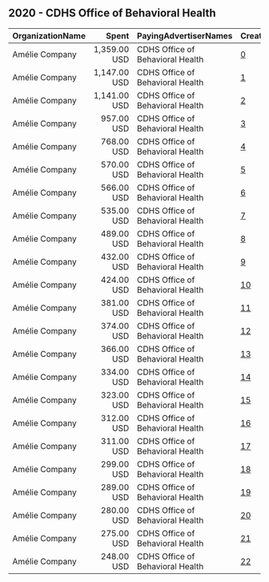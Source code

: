 ## 2020 - CDHS Office of Behavioral Health 
|OrganizationName|Spent|PayingAdvertiserNames|CreativeUrls|Impressions|Genders|AgeBrackets|CountryCodes|BillingAddresses|CandidateBallotInformation|
|:---|---:|:---|:---|---:|:---|:---|:---|:---|:---|
|Amélie Company|1,359.00 USD|CDHS Office of Behavioral Health|[0](https://www.snap.com/political-ads/asset/e11fda7c9b12e673c4d6b14ca567d964f8272afee01f3f805ce195589c9d5144?mediaType=mp4)|237,136||18+|united states|"1575 Sherman St,Denver,80203,US"||
|Amélie Company|1,147.00 USD|CDHS Office of Behavioral Health|[1](https://www.snap.com/political-ads/asset/0be79dc3d7b71b26d7804d89fcfb420d4700e3ba9e0d0525061970eb322c01a9?mediaType=mp4)|163,264||18+|united states|"1575 Sherman St,Denver,80203,US"||
|Amélie Company|1,141.00 USD|CDHS Office of Behavioral Health|[2](https://www.snap.com/political-ads/asset/7599940ec08acb8005beca1e4d6c3f3a59161ad5399730245947f897b9526a42?mediaType=mp4)|279,416||18+|united states|"1575 Sherman St,Denver,80203,US"||
|Amélie Company|957.00 USD|CDHS Office of Behavioral Health|[3](https://www.snap.com/political-ads/asset/b5a8572634100b653a88208ceb081e6458c5f6ba16b1822f75ee57b1f2934f58?mediaType=mp4)|174,854||18+|united states|"1575 Sherman St,Denver,80203,US"||
|Amélie Company|768.00 USD|CDHS Office of Behavioral Health|[4](https://www.snap.com/political-ads/asset/c0ed4e15b23df298204e9f7663e23b022be220953d3a017ba9cbc0abb55e0c3e?mediaType=mp4)|215,092||18+|united states|"1575 Sherman St,Denver,80203,US"||
|Amélie Company|570.00 USD|CDHS Office of Behavioral Health|[5](https://www.snap.com/political-ads/asset/32b93f61e9bb69b4f070cd742b48d297b1f7199058595449678766a116e305a6?mediaType=mp4)|128,664||18+|united states|"1575 Sherman St,Denver,80203,US"||
|Amélie Company|566.00 USD|CDHS Office of Behavioral Health|[6](https://www.snap.com/political-ads/asset/ee6d1342b1fc611befb1574d7d3a50402fe9f8122f3c7d13cc2c28fdec0bf440?mediaType=mp4)|98,172||18+|united states|"1575 Sherman St,Denver,80203,US"||
|Amélie Company|535.00 USD|CDHS Office of Behavioral Health|[7](https://www.snap.com/political-ads/asset/62b40184e8734510a55bd7e894831e4968acd7a139ed311f8e57284d2be1cd79?mediaType=mp4)|106,793||18+|united states|"1575 Sherman St,Denver,80203,US"||
|Amélie Company|489.00 USD|CDHS Office of Behavioral Health|[8](https://www.snap.com/political-ads/asset/29d1c6285a81d6f6596e3a9deb3e3e45d88bab4085c67c30b34ef58744f609fa?mediaType=mp4)|130,669||18+|united states|"1575 Sherman St,Denver,80203,US"||
|Amélie Company|432.00 USD|CDHS Office of Behavioral Health|[9](https://www.snap.com/political-ads/asset/5dea4612d5c2743b29203be2befb84c45a88206d67ca6774f80b6b41c5f77725?mediaType=mp4)|86,123||18+|united states|"1575 Sherman St,Denver,80203,US"||
|Amélie Company|424.00 USD|CDHS Office of Behavioral Health|[10](https://www.snap.com/political-ads/asset/0625b70401e8a934de71904188d5c1df71f4f0daf9a26c5c8f360355e6e47c0b?mediaType=mp4)|81,369||18+|united states|"1575 Sherman St,Denver,80203,US"||
|Amélie Company|381.00 USD|CDHS Office of Behavioral Health|[11](https://www.snap.com/political-ads/asset/df37db33236f7e5bbd574aa43656d9252aba4107c0c0151e96b18d6fe8585d08?mediaType=mp4)|110,813||18+|united states|"1575 Sherman St,Denver,80203,US"||
|Amélie Company|374.00 USD|CDHS Office of Behavioral Health|[12](https://www.snap.com/political-ads/asset/d56d66fb9cadc7eb0a98949e0ea90d680a2a91e473c6bce34e3558d611757214?mediaType=mp4)|106,772||18+|united states|"1575 Sherman St,Denver,80203,US"||
|Amélie Company|366.00 USD|CDHS Office of Behavioral Health|[13](https://www.snap.com/political-ads/asset/d4ac9330c8cd0e3ce2a2c041d021afe219edaf0d9b014a9516af06e1db815965?mediaType=mp4)|82,235||18+|united states|"1575 Sherman St,Denver,80203,US"||
|Amélie Company|334.00 USD|CDHS Office of Behavioral Health|[14](https://www.snap.com/political-ads/asset/9c75b3b8250c951f259f4cba8737aa97ecf8e00596973230075f367f92385218?mediaType=mp4)|54,156||18+|united states|"1575 Sherman St,Denver,80203,US"||
|Amélie Company|323.00 USD|CDHS Office of Behavioral Health|[15](https://www.snap.com/political-ads/asset/43f5ab46e24cde5cef5aafc24ca9d4f9d272eaea2d1b1d2cbfb2b85e6d3d4504?mediaType=mp4)|88,511||18+|united states|"1575 Sherman St,Denver,80203,US"||
|Amélie Company|312.00 USD|CDHS Office of Behavioral Health|[16](https://www.snap.com/political-ads/asset/a4d393c65402b264abf0a3b26b5ed5f3d807688415477df9c0c42cfd0418fc4c?mediaType=mp4)|84,046||18+|united states|"1575 Sherman St,Denver,80203,US"||
|Amélie Company|311.00 USD|CDHS Office of Behavioral Health|[17](https://www.snap.com/political-ads/asset/dfb9cbbed04e723bced477f1e7cbbad751f9f96c07bfddb609d4e2d26714a0c9?mediaType=mp4)|79,315||18+|united states|"1575 Sherman St,Denver,80203,US"||
|Amélie Company|299.00 USD|CDHS Office of Behavioral Health|[18](https://www.snap.com/political-ads/asset/0d0f2bf3fc08de47ab38e9fd822045a46963def2d94f00377a68682ea43d1f2f?mediaType=mp4)|74,287||18+|united states|"1575 Sherman St,Denver,80203,US"||
|Amélie Company|289.00 USD|CDHS Office of Behavioral Health|[19](https://www.snap.com/political-ads/asset/0dfb669fce9fa5c78598e0f58413f6114c55f3927fe071385de5cf6cc1cf4f75?mediaType=mp4)|69,418||18+|united states|"1575 Sherman St,Denver,80203,US"||
|Amélie Company|280.00 USD|CDHS Office of Behavioral Health|[20](https://www.snap.com/political-ads/asset/693be35b086b0bc856c7f4c830e1f5d8854afdee9af91c9184473d544e4231e1?mediaType=mp4)|68,421||18+|united states|"1575 Sherman St,Denver,80203,US"||
|Amélie Company|275.00 USD|CDHS Office of Behavioral Health|[21](https://www.snap.com/political-ads/asset/e6cf9a8bed2894fd5eda6769d44cb5258d6335ff302d2c3cbed7eb4b4f0fbeb2?mediaType=mp4)|68,220||18+|united states|"1575 Sherman St,Denver,80203,US"||
|Amélie Company|248.00 USD|CDHS Office of Behavioral Health|[22](https://www.snap.com/political-ads/asset/b8bd19c0a3a0c9069f14f529fd8fc4219183806cd35d8f8b41aa8a249af5900f?mediaType=mp4)|64,687||18+|united states|"1575 Sherman St,Denver,80203,US"||

